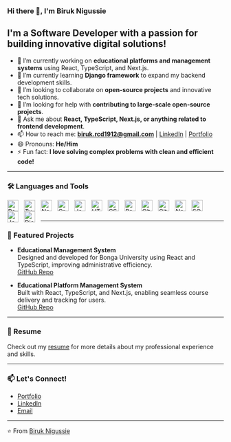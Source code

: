 ### Hi there 👋, I'm Biruk Nigussie

## I'm a Software Developer with a passion for building innovative digital solutions!

- 🔭 I’m currently working on **educational platforms and management systems** using React, TypeScript, and Next.js.
- 🌱 I’m currently learning **Django framework** to expand my backend development skills.
- 👯 I’m looking to collaborate on **open-source projects** and innovative tech solutions.
- 🤔 I’m looking for help with **contributing to large-scale open-source projects**.
- 💬 Ask me about **React, TypeScript, Next.js, or anything related to frontend development**.
- 📫 How to reach me: **biruk.rcd1912@gmail.com** | [LinkedIn](#) | [Portfolio](#)
- 😄 Pronouns: **He/Him**
- ⚡ Fun fact: **I love solving complex problems with clean and efficient code!**

---

### 🛠️ Languages and Tools

[<img align="left" alt="React" width="26px" src="https://cdn.worldvectorlogo.com/logos/react-1.svg" style="padding-right:10px;" />](https://reactjs.org)
[<img align="left" alt="TypeScript" width="26px" src="https://cdn.worldvectorlogo.com/logos/typescript.svg" style="padding-right:10px;" />](https://www.typescriptlang.org)
[<img align="left" alt="Next.js" width="26px" src="https://cdn.worldvectorlogo.com/logos/nextjs-2.svg" style="padding-right:10px;" />](https://nextjs.org)
[<img align="left" alt="GraphQL" width="26px" src="https://cdn.worldvectorlogo.com/logos/graphql.svg" style="padding-right:10px;" />](https://graphql.org)
[<img align="left" alt="JavaScript" width="26px" src="https://cdn.worldvectorlogo.com/logos/javascript-1.svg" style="padding-right:10px;" />](https://developer.mozilla.org/en-US/docs/Web/JavaScript)
[<img align="left" alt="HTML5" width="26px" src="https://cdn.jsdelivr.net/gh/devicons/devicon/icons/html5/html5-original.svg" style="padding-right:10px;" />](https://developer.mozilla.org/en-US/docs/Web/HTML)
[<img align="left" alt="CSS3" width="26px" src="https://cdn.jsdelivr.net/gh/devicons/devicon/icons/css3/css3-original.svg" style="padding-right:10px;" />](https://developer.mozilla.org/en-US/docs/Web/CSS)
[<img align="left" alt="Redux" width="26px" src="https://cdn.worldvectorlogo.com/logos/redux.svg" style="padding-right:10px;" />](https://redux.js.org)
[<img align="left" alt="Git" width="26px" src="https://cdn.jsdelivr.net/gh/devicons/devicon/icons/git/git-original.svg" style="padding-right:10px;" />](https://git-scm.com)
[<img align="left" alt="GitHub" width="26px" src="https://user-images.githubusercontent.com/3369400/139447912-e0f43f33-6d9f-45f8-be46-2df5bbc91289.png" style="padding-right:10px;" />](https://github.com)
[<img align="left" alt="Node.js" width="26px" src="https://cdn.jsdelivr.net/gh/devicons/devicon/icons/nodejs/nodejs-original.svg" style="padding-right:10px;" />](https://nodejs.org)
[<img align="left" alt="SQL" width="26px" src="https://cdn.worldvectorlogo.com/logos/mysql-6.svg" style="padding-right:10px;" />](https://www.mysql.com)
[<img align="left" alt="Java" width="26px" src="https://cdn.worldvectorlogo.com/logos/java-4.svg" style="padding-right:10px;" />](https://www.java.com)
[<img align="left" alt="Django" width="26px" src="https://cdn.worldvectorlogo.com/logos/django.svg" style="padding-right:10px;" />](https://www.djangoproject.com)

<br />
<br />

---

### 📌 Featured Projects

- **Educational Management System**  
  Designed and developed for Bonga University using React and TypeScript, improving administrative efficiency.  
  [GitHub Repo](#)

- **Educational Platform Management System**  
  Built with React, TypeScript, and Next.js, enabling seamless course delivery and tracking for users.  
  [GitHub Repo](#)

---

### 📄 Resume

Check out my [resume](#) for more details about my professional experience and skills.

---

### 📫 Let's Connect!

- [Portfolio](#)
- [LinkedIn](#)
- [Email](mailto:biruk.rcd1912@gmail.com)

---

⭐️ From [Biruk Nigussie](https://github.com/yourusername)
